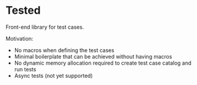 # Tested
Front-end library for test cases. 

Motivation:
* No macros when defining the test cases
* Minimal boilerplate that can be achieved without having macros
* No dynamic memory allocation required to create test case catalog and run tests
* Async tests (not yet supported)
